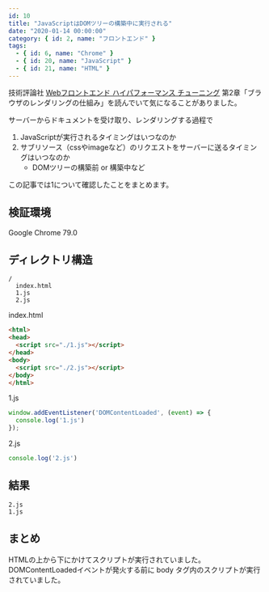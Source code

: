 ```yaml
---
id: 10
title: "JavaScriptはDOMツリーの構築中に実行される"
date: "2020-01-14 00:00:00"
category: { id: 2, name: "フロントエンド" }
tags:
  - { id: 6, name: "Chrome" }
  - { id: 20, name: "JavaScript" }
  - { id: 21, name: "HTML" }
---
```


技術評論社 [Webフロントエンド ハイパフォーマンス チューニング](https://gihyo.jp/book/2017/978-4-7741-8967-3) 第2章「ブラウザのレンダリングの仕組み」を読んでいて気になることがありました。

<!--more-->

サーバーからドキュメントを受け取り、レンダリングする過程で

1. JavaScriptが実行されるタイミングはいつなのか
2. サブリソース（cssやimageなど）のリクエストをサーバーに送るタイミングはいつなのか
    - DOMツリーの構築前 or 構築中など

この記事では1について確認したことをまとめます。

## 検証環境

Google Chrome 79.0

## ディレクトリ構造

```plaintext
/
  index.html
  1.js
  2.js
```

index.html

```html
<html>
<head>
  <script src="./1.js"></script>
</head>
<body>
  <script src="./2.js"></script>
</body>
</html>
```

1.js

```js
window.addEventListener('DOMContentLoaded', (event) => {
  console.log('1.js')
});
```

2.js

```js
console.log('2.js')
```

## 結果

```plaintext
2.js
1.js
```

## まとめ

HTMLの上から下にかけてスクリプトが実行されていました。DOMContentLoadedイベントが発火する前に body タグ内のスクリプトが実行されていました。
